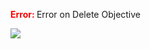 

<span style="color:red"><b> Error: </b></span> Error on   Delete Objective
      

![](https://storage.googleapis.com/fluxble-reporting/screenShot23439G80it3y7d1nq.png?authuser=1)